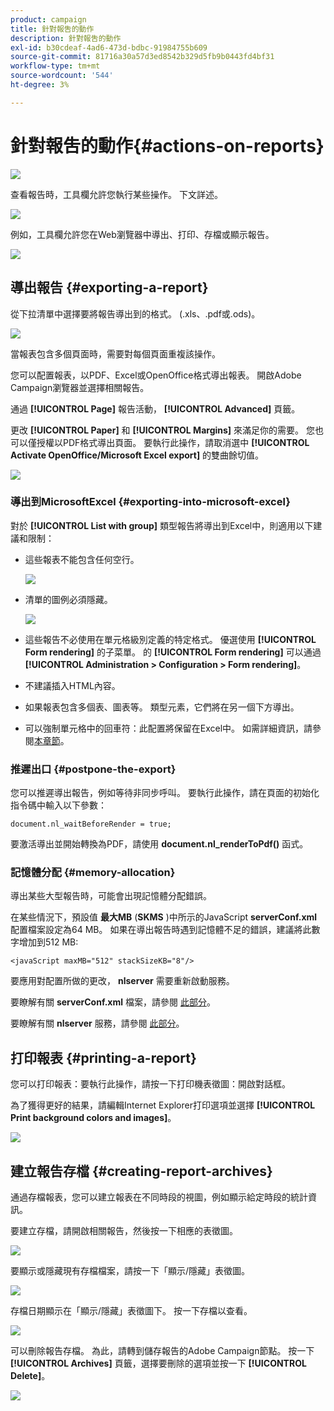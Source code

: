 ```yaml
---
product: campaign
title: 針對報吿的動作
description: 針對報吿的動作
exl-id: b30cdeaf-4ad6-473d-bdbc-91984755b609
source-git-commit: 81716a30a57d3ed8542b329d5fb9b0443fd4bf31
workflow-type: tm+mt
source-wordcount: '544'
ht-degree: 3%

---
```


# 針對報吿的動作{#actions-on-reports}

![](../../assets/common.svg)

查看報告時，工具欄允許您執行某些操作。 下文詳述。

![](assets/s_ncs_advuser_report_wizard_2.png)

例如，工具欄允許您在Web瀏覽器中導出、打印、存檔或顯示報告。

![](assets/s_ncs_advuser_report_wizard_04.png)

## 導出報告 {#exporting-a-report}

從下拉清單中選擇要將報告導出到的格式。 (.xls、.pdf或.ods)。

![](assets/s_ncs_advuser_report_wizard_06.png)

當報表包含多個頁面時，需要對每個頁面重複該操作。

您可以配置報表，以PDF、Excel或OpenOffice格式導出報表。 開啟Adobe Campaign瀏覽器並選擇相關報告。

通過 **[!UICONTROL Page]** 報告活動， **[!UICONTROL Advanced]** 頁籤。

更改 **[!UICONTROL Paper]** 和 **[!UICONTROL Margins]** 來滿足你的需要。 您也可以僅授權以PDF格式導出頁面。 要執行此操作，請取消選中 **[!UICONTROL Activate OpenOffice/Microsoft Excel export]** 的雙曲餘切值。

![](assets/s_ncs_advuser_report_wizard_021.png)

### 導出到MicrosoftExcel {#exporting-into-microsoft-excel}

對於 **[!UICONTROL List with group]** 類型報告將導出到Excel中，則適用以下建議和限制：

* 這些報表不能包含任何空行。

   ![](assets/export_limitations_remove_empty_line.png)

* 清單的圖例必須隱藏。

   ![](assets/export_limitations_hide_label.png)

* 這些報告不必使用在單元格級別定義的特定格式。 優選使用 **[!UICONTROL Form rendering]** 的子菜單。 的 **[!UICONTROL Form rendering]** 可以通過 **[!UICONTROL Administration > Configuration > Form rendering]**。
* 不建議插入HTML內容。
* 如果報表包含多個表、圖表等。 類型元素，它們將在另一個下方導出。
* 可以強制單元格中的回車符：此配置將保留在Excel中。 如需詳細資訊，請參閱[本章節](../../reporting/using/creating-a-table.md#defining-cell-format)。

### 推遲出口 {#postpone-the-export}

您可以推遲導出報告，例如等待非同步呼叫。 要執行此操作，請在頁面的初始化指令碼中輸入以下參數：

```
document.nl_waitBeforeRender = true;
```

要激活導出並開始轉換為PDF，請使用 **document.nl_renderToPdf()** 函式。

### 記憶體分配 {#memory-allocation}

導出某些大型報告時，可能會出現記憶體分配錯誤。

在某些情況下，預設值 **最大MB** (**SKMS** )中所示的JavaScript **serverConf.xml** 配置檔案設定為64 MB。 如果在導出報告時遇到記憶體不足的錯誤，建議將此數字增加到512 MB:

```
<javaScript maxMB="512" stackSizeKB="8"/>
```

要應用對配置所做的更改， **nlserver** 需要重新啟動服務。

要瞭解有關 **serverConf.xml** 檔案，請參閱 [此部分](../../production/using/configuration-principle.md)。

要瞭解有關 **nlserver** 服務，請參閱 [此部分](../../production/using/administration.md)。

## 打印報表 {#printing-a-report}

您可以打印報表：要執行此操作，請按一下打印機表徵圖：開啟對話框。

為了獲得更好的結果，請編輯Internet Explorer打印選項並選擇 **[!UICONTROL Print background colors and images]**。

![](assets/s_ncs_advuser_report_print_options.png)

## 建立報告存檔 {#creating-report-archives}

通過存檔報表，您可以建立報表在不同時段的視圖，例如顯示給定時段的統計資訊。

要建立存檔，請開啟相關報告，然後按一下相應的表徵圖。

![](assets/s_ncs_advuser_report_wizard_07.png)

要顯示或隱藏現有存檔檔案，請按一下「顯示/隱藏」表徵圖。

![](assets/s_ncs_advuser_report_history_06.png)

存檔日期顯示在「顯示/隱藏」表徵圖下。 按一下存檔以查看。

![](assets/s_ncs_advuser_report_history_04.png)

可以刪除報告存檔。 為此，請轉到儲存報告的Adobe Campaign節點。 按一下 **[!UICONTROL Archives]** 頁籤，選擇要刪除的選項並按一下 **[!UICONTROL Delete]**。

![](assets/s_ncs_advuser_report_history_01.png)
